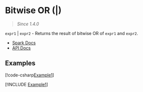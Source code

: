 ﻿# Bitwise OR (|)

> _Since 1.4.0_

`expr1` | `expr2` - Returns the result of bitwise OR of `expr1` and `expr2`.

* [Spark Docs](https://spark.apache.org/docs/3.2.2/api/sql/index.html#_17)
* [API Docs](xref:TypedSpark.NET.Columns.TypedIntegralColumn`3.op_BitwiseOr*)

## Examples

[!code-csharp[Example1](../../../TypedSpark.NET.Tests/Examples/BitwiseOr.cs#Example1)]

[!INCLUDE [Example1](../../../TypedSpark.NET.Tests/Examples/__examples__/BitwiseOr.Case1.md)]
